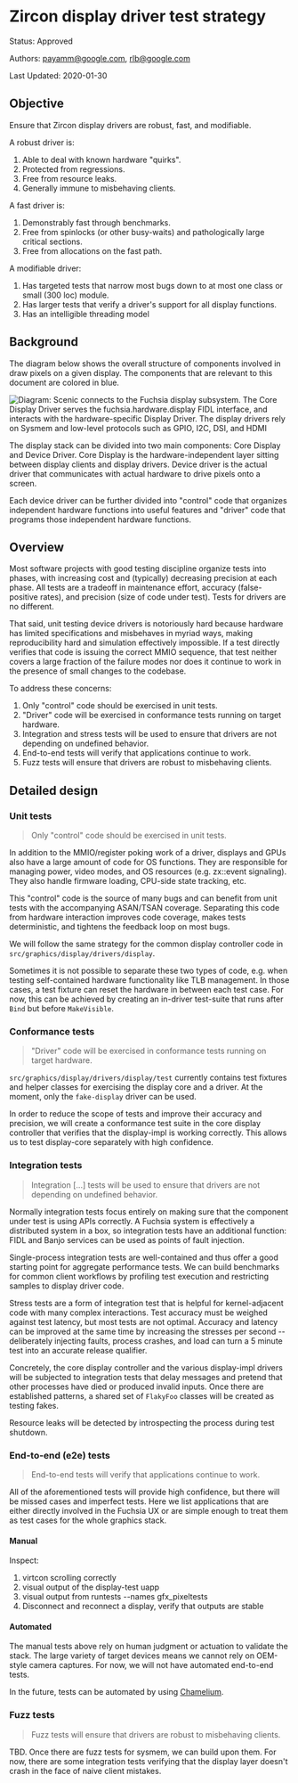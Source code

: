# Zircon display driver test strategy

Status: Approved

Authors: payamm@google.com, rlb@google.com

Last Updated: 2020-01-30

## Objective

Ensure that Zircon display drivers are robust, fast, and modifiable.

A robust driver is:

 1. Able to deal with known hardware "quirks".
 2. Protected from regressions.
 3. Free from resource leaks.
 4. Generally immune to misbehaving clients.

A fast driver is:

 1. Demonstrably fast through benchmarks.
 2. Free from spinlocks (or other busy-waits) and pathologically large critical
    sections.
 3. Free from allocations on the fast path.

A modifiable driver:

 1. Has targeted tests that narrow most bugs down to at most one class or small
    (300 loc) module.
 2. Has larger tests that verify a driver's support for all display functions.
 3. Has an intelligible threading model

## Background

The diagram below shows the overall structure of components involved in draw
pixels on a given display. The components that are relevant to this document are
colored in blue.

![Diagram: Scenic connects to the Fuchsia display subsystem. The Core Display
Driver serves the fuchsia.hardware.display FIDL interface, and interacts with
the hardware-specific Display Driver. The display drivers rely on Sysmem and
low-level protocols such as GPIO, I2C, DSI, and HDMI](display-driver-env.png)

The display stack can be divided into two main components: Core Display and
Device Driver. Core Display is the hardware-independent layer sitting between
display clients and display drivers. Device driver is the actual driver that
communicates with actual hardware to drive pixels onto a screen.

Each device driver can be further divided into "control" code that organizes
independent hardware functions into useful features and "driver" code that
programs those independent hardware functions.

## Overview

Most software projects with good testing discipline organize tests into phases,
with increasing cost and (typically) decreasing precision at each phase. All
tests are a tradeoff in maintenance effort, accuracy (false-positive rates), and
precision (size of code under test). Tests for drivers are no different.

That said, unit testing device drivers is notoriously hard because hardware has
limited specifications and misbehaves in myriad ways, making reproducibility
hard and simulation effectively impossible. If a test directly verifies that
code is issuing the correct MMIO sequence, that test neither covers a large
fraction of the failure modes nor does it continue to work in the presence of
small changes to the codebase.

To address these concerns:

 1. Only "control" code should be exercised in unit tests.
 2. "Driver" code will be exercised in conformance tests running on target
    hardware.
 3. Integration and stress tests will be used to ensure that drivers are not
    depending on undefined behavior.
 4. End-to-end tests will verify that applications continue to work.
 5. Fuzz tests will ensure that drivers are robust to misbehaving clients.

## Detailed design

### Unit tests

> Only "control" code should be exercised in unit tests.

In addition to the MMIO/register poking work of a driver, displays and GPUs also
have a large amount of code for OS functions. They are responsible for managing
power, video modes, and OS resources (e.g. zx::event signaling). They also
handle firmware loading, CPU-side state tracking, etc.

This "control" code is the source of many bugs and can benefit from unit tests
with the accompanying ASAN/TSAN coverage. Separating this code from hardware
interaction improves code coverage, makes tests deterministic, and tightens the
feedback loop on most bugs.

We will follow the same strategy for the common display controller code in
`src/graphics/display/drivers/display`.

Sometimes it is not possible to separate these two types of code, e.g. when
testing self-contained hardware functionality like TLB management. In those
cases, a test fixture can reset the hardware in between each test case. For now,
this can be achieved by creating an in-driver test-suite that runs after `Bind`
but before `MakeVisible`.

### Conformance tests

> "Driver" code will be exercised in conformance tests running on target
> hardware.

`src/graphics/display/drivers/display/test` currently contains test fixtures and
helper classes for exercising the display core and a driver. At the moment, only
the `fake-display` driver can be used.

In order to reduce the scope of tests and improve their accuracy and precision,
we will create a conformance test suite in the core display controller that
verifies that the display-impl is working correctly. This allows us to test
display-core separately with high confidence.

### Integration tests

> Integration [...] tests will be used to ensure that drivers are not depending
> on undefined behavior.

Normally integration tests focus entirely on making sure that the component
under test is using APIs correctly. A Fuchsia system is effectively a
distributed system in a box, so integration tests have an additional function:
FIDL and Banjo services can be used as points of fault injection.

Single-process integration tests are well-contained and thus offer a good
starting point for aggregate performance tests. We can build benchmarks for
common client workflows by profiling test execution and restricting samples to
display driver code.

Stress tests are a form of integration test that is helpful for
kernel-adjacent code with many complex interactions. Test accuracy must be
weighed against test latency, but most tests are not optimal. Accuracy and
latency can be improved at the same time by increasing the stresses per second
-- deliberately injecting faults, process crashes, and load can turn a 5 minute
test into an accurate release qualifier.

Concretely, the core display controller and the various display-impl drivers
will be subjected to integration tests that delay messages and pretend that
other processes have died or produced invalid inputs. Once there are established
patterns, a shared set of `FlakyFoo` classes will be created as testing fakes.

Resource leaks will be detected by introspecting the process during test
shutdown.

### End-to-end (e2e) tests

> End-to-end tests will verify that applications continue to work.

All of the aforementioned tests will provide high confidence, but there will be
missed cases and imperfect tests. Here we list applications that are either
directly involved in the Fuchsia UX or are simple enough to treat them as test
cases for the whole graphics stack.

#### Manual

Inspect:

 1. virtcon scrolling correctly
 2. visual output of the display-test uapp
 3. visual output from runtests --names gfx_pixeltests
 4. Disconnect and reconnect a display, verify that outputs are stable

#### Automated

The manual tests above rely on human judgment or actuation to validate the
stack. The large variety of target devices means we cannot rely on OEM-style
camera captures. For now, we will not have automated end-to-end tests.

In the future, tests can be automated by using
[Chamelium](https://www.chromium.org/chromium-os/testing/chamelium).

### Fuzz tests

> Fuzz tests will ensure that drivers are robust to misbehaving clients.

TBD. Once there are fuzz tests for sysmem, we can build upon them. For now,
there are some integration tests verifying that the display layer doesn't crash
in the face of naive client mistakes.
